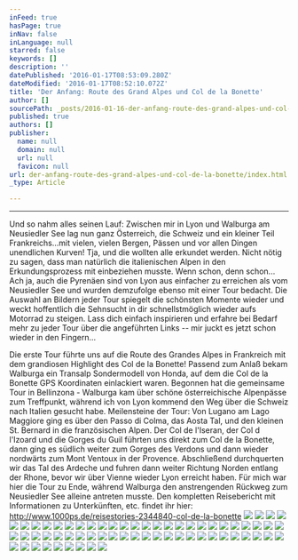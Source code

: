 ```yaml
---
inFeed: true
hasPage: true
inNav: false
inLanguage: null
starred: false
keywords: []
description: ''
datePublished: '2016-01-17T08:53:09.280Z'
dateModified: '2016-01-17T08:52:10.072Z'
title: 'Der Anfang: Route des Grand Alpes und Col de la Bonette'
author: []
sourcePath: _posts/2016-01-16-der-anfang-route-des-grand-alpes-und-col-de-la-bonette.md
published: true
authors: []
publisher:
  name: null
  domain: null
  url: null
  favicon: null
url: der-anfang-route-des-grand-alpes-und-col-de-la-bonette/index.html
_type: Article

---
```

****

Und so nahm alles seinen Lauf: Zwischen mir in Lyon und Walburga am Neusiedler See lag nun ganz Österreich, die Schweiz und ein kleiner Teil Frankreichs...mit vielen, vielen Bergen, Pässen und vor allen Dingen unendlichen Kurven! Tja, und die wollten alle erkundet werden. Nicht nötig zu sagen, dass man natürlich die italienischen Alpen in den Erkundungsprozess mit einbeziehen musste. Wenn schon, denn schon... Ach ja, auch die Pyrenäen sind von Lyon aus einfacher zu erreichen als vom Neusiedler See und wurden demzufolge ebenso mit einer Tour bedacht. Die Auswahl an Bildern jeder Tour spiegelt die schönsten Momente wieder und weckt hoffentlich die Sehnsucht in dir schnellstmöglich wieder aufs Motorrad zu steigen. Lass dich einfach inspirieren und erfahre bei Bedarf mehr zu jeder Tour über die angeführten Links -- mir juckt es jetzt schon wieder in den Fingern...

Die erste Tour führte uns auf die Route des Grandes Alpes in Frankreich mit dem grandiosen Highlight des Col de la Bonette! Passend zum Anlaß bekam Walburga ein Transalp Sondermodell von Honda, auf dem die Col de la Bonette GPS Koordinaten einlackiert waren. Begonnen hat die gemeinsame Tour in Bellinzona - Walburga kam über schöne österreichische Alpenpässe zum Treffpunkt, während ich von Lyon kommend den Weg über die Schweiz nach Italien gesucht habe. Meilensteine der Tour: Von Lugano am Lago Maggiore ging es über den Passo di Colma, das Aosta Tal, und den kleinen St. Bernard in die französischen Alpen. Der Col de l'Iseran, der Col d l'Izoard und die Gorges du Guil führten uns direkt zum Col de la Bonette, dann ging es südlich weiter zum Gorges des Verdons und dann wieder nordwärts zum Mont Ventoux in der Provence. Abschließend durchquerten wir das Tal des Ardeche und fuhren dann weiter Richtung Norden entlang der Rhone, bevor wir über Vienne wieder Lyon erreicht haben. Für mich war hier die Tour zu Ende, während Walburga den anstrengenden Rückweg zum Neusiedler See alleine antreten musste. Den kompletten Reisebericht mit Informationen zu Unterkünften, etc. findet ihr hier: http://www.1000ps.de/reisestories-2344840-col-de-la-bonette ![](https://s3-us-west-2.amazonaws.com/the-grid-img/p/b467bad1402e3aafcc74c672f6a0ff71d7176c9b.jpg)
![](https://the-grid-user-content.s3-us-west-2.amazonaws.com/9448e3d5-e9f7-4c44-bfb3-567dc68e8c63.JPG)
![](https://imgflo.herokuapp.com/graph/vahj1ThiexotieMo/d9bedff590f7fe2a132ba27a94563c97/croprotate.jpg?cropheight=600&cropwidth=800&degrees=0&input=https%3A%2F%2Fthe-grid-user-content.s3-us-west-2.amazonaws.com%2F76efbdd0-9314-4d7c-8974-7f1632bcebf6.JPG&x=0&y=0)
![](https://s3-us-west-2.amazonaws.com/the-grid-img/p/0e65295807200b0993af0efa0771bae3b840c59d.jpg)
![](https://s3-us-west-2.amazonaws.com/the-grid-img/p/8e91ab690cc9e460d2c05027e5fae26af8bb24ad.jpg)
![](https://s3-us-west-2.amazonaws.com/the-grid-img/p/093002e6d1236d3bf8694aa63078898f52a578aa.jpg)
![](https://s3-us-west-2.amazonaws.com/the-grid-img/p/ac1915db638a76b9ee15664a6ba4e4dae1149b35.jpg)
![](https://s3-us-west-2.amazonaws.com/the-grid-img/p/76f0707acbad9a17269e36f282536bcebe410aab.jpg)
![](https://s3-us-west-2.amazonaws.com/the-grid-img/p/de14672b6b5e1ea3aed1af55083a9e8ae180f304.jpg)
![](https://the-grid-user-content.s3-us-west-2.amazonaws.com/a83b1a50-49a1-4625-8df6-d5b0b6366a1b.JPG)
![](https://s3-us-west-2.amazonaws.com/the-grid-img/p/3781e96d21e7fde29564ac27785ca05ad53b38aa.jpg)
![](https://s3-us-west-2.amazonaws.com/the-grid-img/p/f90f517aa25230fefca28458d621b6f0ab1dfa85.jpg)
![](https://s3-us-west-2.amazonaws.com/the-grid-img/p/95e501087e2679094cb7ca740ad8cab6a42915df.jpg)
![](https://s3-us-west-2.amazonaws.com/the-grid-img/p/9a7004879ca2b10f24738fe3597e2703746891c9.jpg)
![](https://s3-us-west-2.amazonaws.com/the-grid-img/p/241cb54899e4ef46253097beb84b9ae9402c5cb2.jpg)
![](https://s3-us-west-2.amazonaws.com/the-grid-img/p/62bccff4526a0a8efd8cbb38b6487fc8f7dc75df.jpg)
![](https://s3-us-west-2.amazonaws.com/the-grid-img/p/a14f595725418915dbe9b6df0c1a423b1dcd7199.jpg)
![](https://s3-us-west-2.amazonaws.com/the-grid-img/p/47cbb6b9c376b2c9b72be621e7d1732e547dc692.jpg)
![](https://s3-us-west-2.amazonaws.com/the-grid-img/p/63318b8b1e203dd51196441eae2be8d3cdc10d35.jpg)
![](https://s3-us-west-2.amazonaws.com/the-grid-img/p/a27aa37ac9ed8034f4413e55f57679d74aa55317.jpg)
![](https://s3-us-west-2.amazonaws.com/the-grid-img/p/7f50b17876fa014792f0f1ab251f848366e3284b.jpg)
![](https://s3-us-west-2.amazonaws.com/the-grid-img/p/938714be8694964bba514a0d311ad49c801009e2.jpg)
![](https://s3-us-west-2.amazonaws.com/the-grid-img/p/52a3592dbaa15a294134be2d5dcbb143700a3a9f.jpg)
![](https://the-grid-user-content.s3-us-west-2.amazonaws.com/6f8f14b9-6c0d-4a58-aeca-b750b6c72b60.JPG)
![](https://s3-us-west-2.amazonaws.com/the-grid-img/p/76cffd862e38c766a130b995616371c6f2d790bd.jpg)
![](https://s3-us-west-2.amazonaws.com/the-grid-img/p/00642fe8712141d718857a1fe6d0a2e4ed8fbf8d.jpg)
![](https://s3-us-west-2.amazonaws.com/the-grid-img/p/11db234fe5a704c4ac07bbe5474be127696e8310.jpg)
![](https://s3-us-west-2.amazonaws.com/the-grid-img/p/2624de8c9aac61fdbbb20822fea584d897e04e7f.jpg)
![](https://s3-us-west-2.amazonaws.com/the-grid-img/p/8b8080e1c9d499435cd85387b5f572662f771c11.jpg)
![](https://s3-us-west-2.amazonaws.com/the-grid-img/p/b50b02ff56ae788ebb708300715fb4ca89595d66.jpg)
![](https://s3-us-west-2.amazonaws.com/the-grid-img/p/c3efc8c8ea86a0ac02be7f251f43f6db4067490a.jpg)
![](https://the-grid-user-content.s3-us-west-2.amazonaws.com/011cf318-59a6-4904-a282-9b9f5e17ef73.JPG)
![](https://s3-us-west-2.amazonaws.com/the-grid-img/p/52d500e50de954a06f51785087319c99abdac016.jpg)
![](https://s3-us-west-2.amazonaws.com/the-grid-img/p/78f1a0d7ed6d6a3c6278049348a09a6c92348a68.jpg)
![](https://s3-us-west-2.amazonaws.com/the-grid-img/p/15affde180dd839f9548cf2476dfa68321ca037a.jpg)
![](https://s3-us-west-2.amazonaws.com/the-grid-img/p/70b33f38c1e66b06854bb9c5ba8455c02388f883.jpg)
![](https://s3-us-west-2.amazonaws.com/the-grid-img/p/6d6e30eacf9b58c02eef265d45edf41c8a3eb936.jpg)
![](https://s3-us-west-2.amazonaws.com/the-grid-img/p/38a2f9f3eb7bbc70a145d6f924cdb0dee555dbb6.jpg)
![](https://s3-us-west-2.amazonaws.com/the-grid-img/p/863a6dee5ea93bbd6d9d64b3b94bd9b2f4c7607f.jpg)
![](https://s3-us-west-2.amazonaws.com/the-grid-img/p/7c2da94aafc38bec18f38c5e28c28e81c1784ca9.jpg)
![](https://s3-us-west-2.amazonaws.com/the-grid-img/p/c1837f06370ba8d7d375323e5b052464ceeb16da.jpg)
![](https://s3-us-west-2.amazonaws.com/the-grid-img/p/e5930ae972b0f9f6f7e83bb9e6acb63b3bf27dc3.jpg)
![](https://s3-us-west-2.amazonaws.com/the-grid-img/p/47d18fdc12bddf75304293d400c100831d531307.jpg)
![](https://s3-us-west-2.amazonaws.com/the-grid-img/p/79a28a99196ac5cea351c03963ef7dc866ef0a06.jpg)
![](https://s3-us-west-2.amazonaws.com/the-grid-img/p/f7da2d7edfd943a15c8c3ef895c41b59a3565810.jpg)
![](https://s3-us-west-2.amazonaws.com/the-grid-img/p/14e568760eff997350cf5ce174bd139bb57c6e67.jpg)
![](https://s3-us-west-2.amazonaws.com/the-grid-img/p/90b092f35164494a3114ff3e5dc66c33585bd1d1.jpg)
![](https://s3-us-west-2.amazonaws.com/the-grid-img/p/1fa8193e40e2116ab4f5e7a4da769e34ac231b33.jpg)
![](https://s3-us-west-2.amazonaws.com/the-grid-img/p/f2bc65222e17b0ff26275e290e824c2212ce80ee.jpg)
![](https://s3-us-west-2.amazonaws.com/the-grid-img/p/8837540c1e09a553d6515b5496164ef9d78bf43a.jpg)
![](https://s3-us-west-2.amazonaws.com/the-grid-img/p/e91b4cd352ccf2ef338118f72e0d7662b36032fd.jpg)
![](https://s3-us-west-2.amazonaws.com/the-grid-img/p/caac71a91c4d395f47a6b752ef2ee1a1ef03b381.jpg)
![](https://the-grid-user-content.s3-us-west-2.amazonaws.com/eeb952fc-9639-4bd5-8ecf-efdc9fce9d0a.JPG)
![](https://s3-us-west-2.amazonaws.com/the-grid-img/p/0c492377a0278df9ed593f802640499e98422638.jpg)
![](https://the-grid-user-content.s3-us-west-2.amazonaws.com/9840f91e-d0e6-4ca2-9f5b-0be6a436621c.JPG)
![](https://s3-us-west-2.amazonaws.com/the-grid-img/p/cfb3a544fd464cbc33c0c6b3fbc5adad1c656060.jpg)
![](https://s3-us-west-2.amazonaws.com/the-grid-img/p/508bfa525455bf09fa9d4086e5bd3b18b6f67cac.jpg)
![](https://s3-us-west-2.amazonaws.com/the-grid-img/p/14c55cc007377ae58bf380153c9aa3245a43cf2e.jpg)
![](https://s3-us-west-2.amazonaws.com/the-grid-img/p/e1bd105a9b4d4d139e0af062149552d58d9c27ea.jpg)
![](https://s3-us-west-2.amazonaws.com/the-grid-img/p/e58e104ed909f5800da0dda658023f61e4e39636.jpg)
![](https://s3-us-west-2.amazonaws.com/the-grid-img/p/b6acd02dd239ca82c9dbfb997ecbbed1df0761fd.jpg)
![](https://s3-us-west-2.amazonaws.com/the-grid-img/p/1fe5b08b4e749024c906d932f9bc61c923f05501.jpg)
![](https://s3-us-west-2.amazonaws.com/the-grid-img/p/912414440e5c6b7567c17782a38f760a34695020.jpg)
